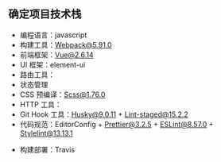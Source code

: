 ## 确定项目技术栈

- 编程语言：javascript
- 构建工具：Webpack@5.91.0
- 前端框架：Vue@2.6.14
- UI 框架：element-ui
- 路由工具：
- 状态管理 
- CSS 预编译：Scss@1.76.0
- HTTP 工具：
- Git Hook 工具：Husky@9.0.11 + Lint-staged@15.2.2
- 代码规范：EditorConfig + Prettier@3.2.5 + ESLint@8.57.0 + Stylelint@13.13.1
<!-- - 提交规范：Commitlint  -->
- 构建部署：Travis
